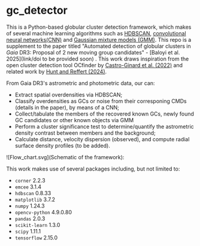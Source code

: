# gc_detector

This is a Python-based globular cluster detection framework, which makes of several machine learning algorithms such as [HDBSCAN](https://hdbscan.readthedocs.io/en/latest/), [convolutional neural networks(CNN)](https://www.tensorflow.org/tutorials/images/cnn) and [Gaussian mixture models (GMM)](https://scikit-learn.org/stable/modules/generated/sklearn.mixture.GaussianMixture.html). This repo is a supplement to the paper titled "Automated detection of globular clusters in _Gaia_ DR3: Proposal of 2 new moving group candidates" - [Baloyi et al. 2025](link/doi to be provided soon) . This work draws inspiration from the open cluster detection tool OCfinder by [Castro-Ginard et al. (2022)](https://ui.adsabs.harvard.edu/abs/2022A%26A...661A.118C/abstract) and related work by [Hunt and Reffert (2024)](https://ui.adsabs.harvard.edu/abs/2024A%26A...686A..42H/abstract).

From Gaia DR3's astrometric and photometric data, our  can:
- Extract spatial overdensities via HDBSCAN;
- Classify overdensities as GCs or noise from their corresponing CMDs (details in the paper), by means of a CNN;
- Collect/tabulate the members of the recovered known GCs, newly found GC candidates or other known objects via GMM
- Perform a cluster significance test to determine/quantify the astrometric density contrast between members and the background;
- Calculate distance, velocity dispersion (observed), and compute radial surface density profiles (to be added).   

![Flow_chart.svg](Schematic of the framework):

This work makes use of several packages including, but not limited to:
- `corner` 2.2.3
- `emcee` 3.1.4
- `hdbscan` 0.8.33
- `matplotlib` 3.7.2
- `numpy` 1.24.3
- `opencv-python` 4.9.0.80
- `pandas` 2.0.3
- `scikit-learn` 1.3.0
- `scipy` 1.11.1
- `tensorflow` 2.15.0
